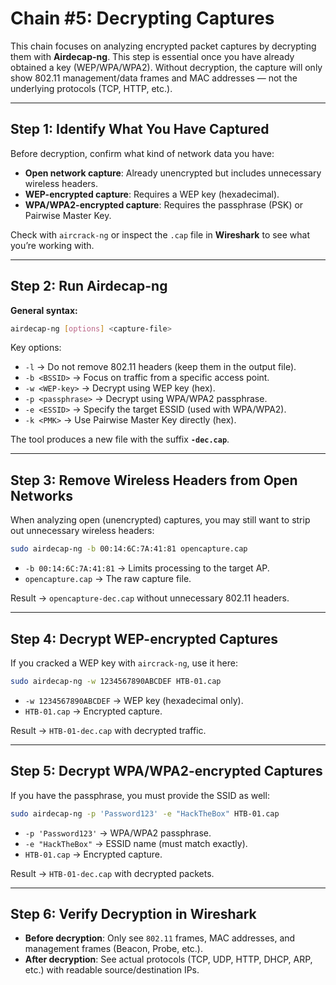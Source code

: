 # Chain #5: Decrypting Captures

This chain focuses on analyzing encrypted packet captures by decrypting them with **Airdecap-ng**. This step is essential once you have already obtained a key (WEP/WPA/WPA2). Without decryption, the capture will only show 802.11 management/data frames and MAC addresses — not the underlying protocols (TCP, HTTP, etc.).

---

## Step 1: Identify What You Have Captured

Before decryption, confirm what kind of network data you have:

- **Open network capture**: Already unencrypted but includes unnecessary wireless headers.
- **WEP-encrypted capture**: Requires a WEP key (hexadecimal).
- **WPA/WPA2-encrypted capture**: Requires the passphrase (PSK) or Pairwise Master Key.

Check with `aircrack-ng` or inspect the `.cap` file in **Wireshark** to see what you’re working with.

---

## Step 2: Run Airdecap-ng

**General syntax:**
```bash
airdecap-ng [options] <capture-file>
```

Key options:
- `-l` → Do not remove 802.11 headers (keep them in the output file).
- `-b <BSSID>` → Focus on traffic from a specific access point.
- `-w <WEP-key>` → Decrypt using WEP key (hex).
- `-p <passphrase>` → Decrypt using WPA/WPA2 passphrase.
- `-e <ESSID>` → Specify the target ESSID (used with WPA/WPA2).
- `-k <PMK>` → Use Pairwise Master Key directly (hex).

The tool produces a new file with the suffix **`-dec.cap`**.

---

## Step 3: Remove Wireless Headers from Open Networks

When analyzing open (unencrypted) captures, you may still want to strip out unnecessary wireless headers:

```bash
sudo airdecap-ng -b 00:14:6C:7A:41:81 opencapture.cap
```

- `-b 00:14:6C:7A:41:81` → Limits processing to the target AP.
- `opencapture.cap` → The raw capture file.

Result → `opencapture-dec.cap` without unnecessary 802.11 headers.

---

## Step 4: Decrypt WEP-encrypted Captures

If you cracked a WEP key with `aircrack-ng`, use it here:

```bash
sudo airdecap-ng -w 1234567890ABCDEF HTB-01.cap
```

- `-w 1234567890ABCDEF` → WEP key (hexadecimal only).
- `HTB-01.cap` → Encrypted capture.

Result → `HTB-01-dec.cap` with decrypted traffic.

---

## Step 5: Decrypt WPA/WPA2-encrypted Captures

If you have the passphrase, you must provide the SSID as well:

```bash
sudo airdecap-ng -p 'Password123' -e "HackTheBox" HTB-01.cap
```

- `-p 'Password123'` → WPA/WPA2 passphrase.
- `-e "HackTheBox"` → ESSID name (must match exactly).
- `HTB-01.cap` → Encrypted capture.

Result → `HTB-01-dec.cap` with decrypted packets.

---

## Step 6: Verify Decryption in Wireshark

- **Before decryption**: Only see `802.11` frames, MAC addresses, and management frames (Beacon, Probe, etc.).
- **After decryption**: See actual protocols (TCP, UDP, HTTP, DHCP, ARP, etc.) with readable source/destination IPs.